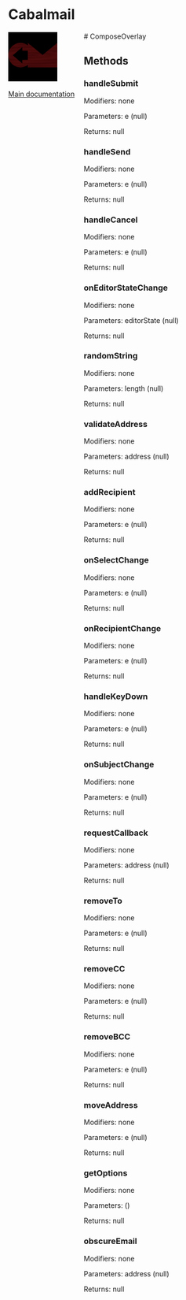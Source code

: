 # Cabalmail
<div style="width: 10em; float:left; height: 100%; padding-right: 1em;"><img src="/docs/logo.png" width="100" />
<p><a href="/README.md">Main documentation</a></p>
</div><div style="padding-left: 11em;">
# ComposeOverlay


## Methods
### handleSubmit
Modifiers: none

Parameters: e (null)

Returns: null

### handleSend
Modifiers: none

Parameters: e (null)

Returns: null

### handleCancel
Modifiers: none

Parameters: e (null)

Returns: null

### onEditorStateChange
Modifiers: none

Parameters: editorState (null)

Returns: null

### randomString
Modifiers: none

Parameters: length (null)

Returns: null

### validateAddress
Modifiers: none

Parameters: address (null)

Returns: null

### addRecipient
Modifiers: none

Parameters: e (null)

Returns: null

### onSelectChange
Modifiers: none

Parameters: e (null)

Returns: null

### onRecipientChange
Modifiers: none

Parameters: e (null)

Returns: null

### handleKeyDown
Modifiers: none

Parameters: e (null)

Returns: null

### onSubjectChange
Modifiers: none

Parameters: e (null)

Returns: null

### requestCallback
Modifiers: none

Parameters: address (null)

Returns: null

### removeTo
Modifiers: none

Parameters: e (null)

Returns: null

### removeCC
Modifiers: none

Parameters: e (null)

Returns: null

### removeBCC
Modifiers: none

Parameters: e (null)

Returns: null

### moveAddress
Modifiers: none

Parameters: e (null)

Returns: null

### getOptions
Modifiers: none

Parameters:  ()

Returns: null

### obscureEmail
Modifiers: none

Parameters: address (null)

Returns: null

</div>
